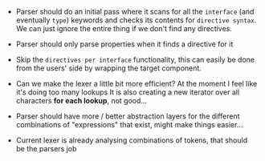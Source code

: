 -   Parser should do an initial pass where it scans for all the `interface` (and eventually `type`) keywords and checks its contents for `directive syntax`.
    We can just ignore the entire thing if we don't find any directives.

-   Parser should only parse properties when it finds a directive for it

-   Skip the `directives per interface` functionality, this can easily be done from the users' side by wrapping the target component.

-   Can we make the lexer a little bit more efficient? At the moment I feel like it's doing too many lookups
    It is also creating a new iterator over all characters **for each lookup**, not good...

-   Parser should have more / better abstraction layers for the different combinations of "expressions" that exist, might make things easier...

-   Current lexer is already analysing combinations of tokens, that should be the parsers job
